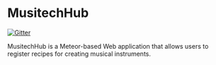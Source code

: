 MusitechHub
===========

[![Gitter](https://badges.gitter.im/Join%20Chat.svg)](https://gitter.im/aknuds1/musitechhub?utm_source=badge&utm_medium=badge&utm_campaign=pr-badge&utm_content=badge)

MusitechHub is a Meteor-based Web application that allows users to register recipes for creating musical instruments.
